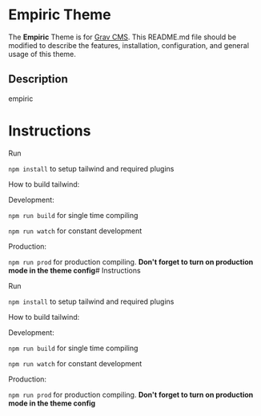 # Empiric Theme

The **Empiric** Theme is for [Grav CMS](http://github.com/getgrav/grav).  This README.md file should be modified to describe the features, installation, configuration, and general usage of this theme.

## Description

empiric

# Instructions

Run

`npm install` to setup tailwind and required plugins

How to build tailwind:

Development:

`npm run build` for single time compiling

`npm run watch` for constant development

Production:

`npm run prod` for production compiling. **Don't forget to turn on production mode in the theme config**# Instructions

Run

`npm install` to setup tailwind and required plugins

How to build tailwind:

Development:

`npm run build` for single time compiling

`npm run watch` for constant development

Production:

`npm run prod` for production compiling. **Don't forget to turn on production mode in the theme config**
